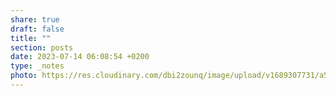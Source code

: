```yaml
---
share: true
draft: false
title: ""
section: posts
date: 2023-07-14 06:08:54 +0200
type: _notes
photo: https://res.cloudinary.com/dbi2zounq/image/upload/v1689307731/a51oxk4z9x98ekxujh1s.jpg
---
```



